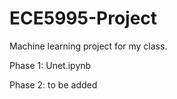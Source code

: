 # ECE5995-Project
Machine learning project for my class.

Phase 1:
  Unet.ipynb
  
Phase 2:
  to be added
